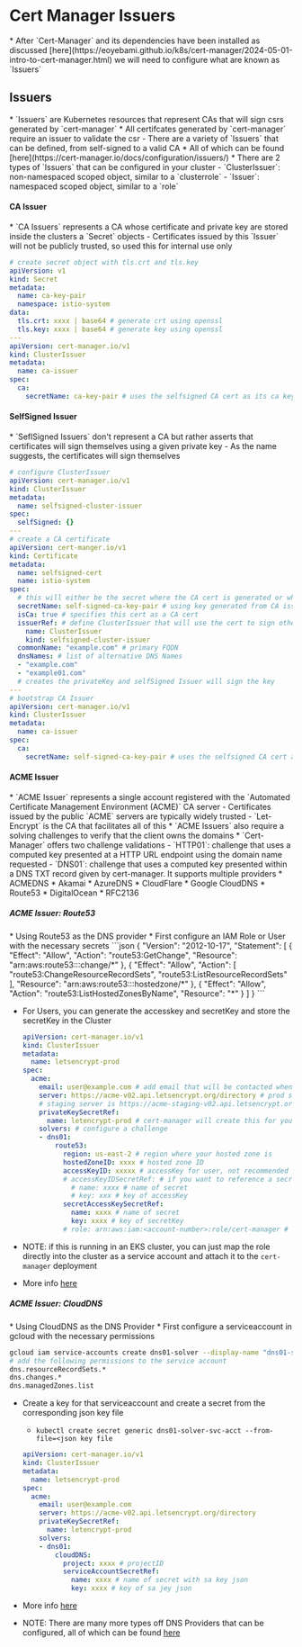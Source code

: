 <h1>Cert Manager Issuers</h1>
* After `Cert-Manager` and its dependencies have been installed as discussed [here](https://eoyebami.github.io/k8s/cert-manager/2024-05-01-intro-to-cert-manager.html) we will need to configure what are known as `Issuers`

<h2>Issuers</h2>
* `Issuers` are Kubernetes resources that represent CAs that will sign csrs generated by `cert-manager`
* All certifcates generated by `cert-manager` require an issuer to validate the csr
  - There are a variety of `Issuers` that can be defined, from self-signed to a valid CA
    * All of which can be found [here](https://cert-manager.io/docs/configuration/issuers/)
* There are 2 types of `Issuers` that can be configured in your cluster
  - `ClusterIssuer`: non-namespaced scoped object, similar to a `clusterrole`
  - `Issuer`: namespaced scoped object, similar to a `role`

<h4>CA Issuer</h4>
* `CA Issuers` represents a CA whose certificate and private key are stored inside the clusters a `Secret` objects
  - Certificates issued by this `Issuer` will not be publicly trusted, so used this for internal use only
 
  ```yaml
  # create secret object with tls.crt and tls.key
  apiVersion: v1
  kind: Secret
  metadata:
    name: ca-key-pair
    namespace: istio-system
  data:
    tls.crt: xxxx | base64 # generate crt using openssl
    tls.key: xxxx | base64 # generate key using openssl
  ---
  apiVersion: cert-manager.io/v1
  kind: ClusterIssuer
  metadata:
    name: ca-issuer
  spec:
    ca:
      secretName: ca-key-pair # uses the selfsigned CA cert as its ca key for signing new request
  ```

<h4>SelfSigned Issuer</h4>
* `SeflSigned Issuers` don't represent a CA but rather asserts that certificates will sign themselves using a given private key
  - As the name suggests, the certificates will sign themselves
  
  ```yml
  # configure ClusterIssuer
  apiVersion: cert-manager.io/v1
  kind: ClusterIssuer
  metadata:
    name: selfsigned-cluster-issuer
  spec:
    selfSigned: {}
  ---
  # create a CA certificate 
  apiVersion: cert-manger.io/v1
  kind: Certificate
  metadata:
    name: selfsigned-cert
    name: istio-system
  spec:
    # this will either be the secret where the CA cert is generated or where cert-manager should retrieve it, if already created manually
    secretName: self-signed-ca-key-pair # using key generated from CA issuer
    isCa: true # specifies this cert as a CA cert
    issuerRef: # define ClusterIssuer that will use the cert to sign other certs
      name: ClusterIssuer
      kind: selfsigned-cluster-issuer
    commonName: "example.com" # primary FQDN
    dnsNames: # list of alternative DNS Names
    - "example.com"
    - "example01.com"
    # creates the privateKey and selfSigned Issuer will sign the key
  ---
  # bootstrap CA Issuer 
  apiVersion: cert-manager.io/v1
  kind: ClusterIssuer
  metadata:
    name: ca-issuer
  spec:
    ca:
      secretName: self-signed-ca-key-pair # uses the selfsigned CA cert as its ca key for signing new request
  ```

<h4>ACME Issuer</h4>
* `ACME Issuer` represents a single account registered with the `Automated Certificate Management Environment (ACME)` CA server
  - Certificates issued by the public `ACME` servers are typically widely trusted 
  - `Let-Encrypt` is the CA that facilitates all of this
* `ACME Issuers` also require a solving challenges to verify that the client owns the domains
* `Cert-Manager` offers two challenge validations
  - `HTTP01`: challenge that uses a computed key presented at a HTTP URL endpoint using the domain name requested
  - `DNS01`: challenge that uses a computed key presented within a DNS TXT record given by cert-manager. It supports multiple providers
    * ACMEDNS
    * Akamai
    * AzureDNS
    * CloudFlare
    * Google CloudDNS
    * Route53
    * DigitalOcean
    * RFC2136

<h5>ACME Issuer: Route53</h5>
* Using Route53 as the DNS provider
* First configure an IAM Role or User with the necessary secrets
  ```json
  {
  "Version": "2012-10-17",
  "Statement": [
      {
        "Effect": "Allow",
        "Action": "route53:GetChange",
        "Resource": "arn:aws:route53:::change/*"
      },
      {
        "Effect": "Allow",
        "Action": [
          "route53:ChangeResourceRecordSets",
          "route53:ListResourceRecordSets"
        ],
        "Resource": "arn:aws:route53:::hostedzone/*"
      },
      {
        "Effect": "Allow",
        "Action": "route53:ListHostedZonesByName",
        "Resource": "*"
      }
    ]
  }
  ```

* For Users, you can generate the accesskey and secretKey and store the secretKey in the Cluster 

  ```yml
  apiVersion: cert-manager.io/v1
  kind: ClusterIssuer
  metadata: 
    name: letsencrypt-prod
  spec:
    acme:
      email: user@example.com # add email that will be contacted when certs are about to expire or any other issues occur
      server: https://acme-v02.api.letsencrypt.org/directory # prod server
      # staging server is https://acme-staging-v02.api.letsencrypt.org/directory
      privateKeySecretRef:
        name: letencrypt-prod # cert-manager will create this for you
      solvers: # configure a challenge
      - dns01:
          route53:
            region: us-east-2 # region where your hosted zone is
            hostedZoneID: xxxx # hosted zone ID
            accessKeyID: xxxxx # accessKey for user, not recommended
            # accessKeyIDSecretRef: # if you want to reference a secret that has your accessKey
              # name: xxxx # name of secret
              # key: xxx # key of accessKey
            secretAccessKeySecretRef:
              name: xxxx # name of secret
              key: xxxx # key of secretKey
            # role: arn:aws:iam:<account-number>:role/cert-manager # if your user is meant to assume this role to access perms
  ```

* NOTE: if this is running in an EKS cluster, you can just map the role directly into the cluster as a service account and attach it to the `cert-manager` deployment 
* More info [here](https://cert-manager.io/docs/configuration/acme/dns01/route53/)

<h5>ACME Issuer: CloudDNS</h5>
* Using CloudDNS as the DNS Provider
* First configure a serviceaccount in gcloud with the necessary permissions

  ```bash
  gcloud iam service-accounts create dns01-solver --display-name "dns01-solver" --project-id ${PROJECT_ID}
  # add the following permissions to the service account
  dns.resourceRecordSets.*
  dns.changes.*
  dns.managedZones.list
  ```

* Create a key for that serviceaccount and create a secret from the corresponding json key file
  - `kubectl create secret generic dns01-solver-svc-acct --from-file=<json key file`

  ```yml
  apiVersion: cert-manager.io/v1
  kind: ClusterIssuer
  metadata:
    name: letsencrypt-prod
  spec:
    acme:
      email: user@example.com
      server: https://acme-v02.api.letsencrypt.org/directory
      privateKeySecretRef:
        name: letencrypt-prod
      solvers:
      - dns01:
          cloudDNS:
            project: xxxx # projectID
            serviceAccountSecretRef:
              name: xxxx # name of secret with sa key json
              key: xxxx # key of sa jey json
  ```

* More info [here](https://cert-manager.io/docs/configuration/acme/dns01/google/)
* NOTE: There are many more types off DNS Providers that can be configured, all of which can be found [here](https://cert-manager.io/docs/configuration/acme/dns01/)
